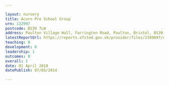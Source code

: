 ```yaml
---

layout: nursery
title: Acorn Pre School Group
urn: 132997
postcode: BS39 7LW
address: Paulton Village Hall, Farrington Road, Paulton, Bristol, BS39 7LW
latestReportUrl: https://reports.ofsted.gov.uk/provider/files/2389097/urn/132997.pdf
teaching: 0
development: 0
leadership: 1
outcomes: 0
overall: 1
date: 01 April 2018 
datePublish: 07/05/2014

---
```

